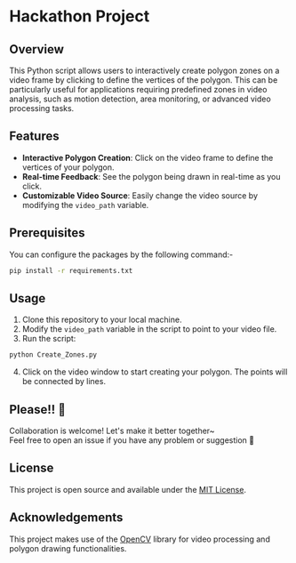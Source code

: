 # Hackathon Project

## Overview
This Python script allows users to interactively create polygon zones on a video frame by clicking to define the vertices of the polygon. This can be particularly useful for applications requiring predefined zones in video analysis, such as motion detection, area monitoring, or advanced video processing tasks.

## Features
- **Interactive Polygon Creation**: Click on the video frame to define the vertices of your polygon.
- **Real-time Feedback**: See the polygon being drawn in real-time as you click.
- **Customizable Video Source**: Easily change the video source by modifying the `video_path` variable.

## Prerequisites
You can configure the packages by the following command:- 
```bash
pip install -r requirements.txt
```

## Usage
1. Clone this repository to your local machine.
2. Modify the `video_path` variable in the script to point to your video file.
3. Run the script:
```bash
python Create_Zones.py
```
4. Click on the video window to start creating your polygon. The points will be connected by lines.

## Please!! 🙏

Collaboration is welcome! Let's make it better together~  
Feel free to open an issue if you have any problem or suggestion 🤗  

## License
This project is open source and available under the [MIT License](LICENSE).

## Acknowledgements
This project makes use of the [OpenCV](https://opencv.org/) library for video processing and polygon drawing functionalities.


